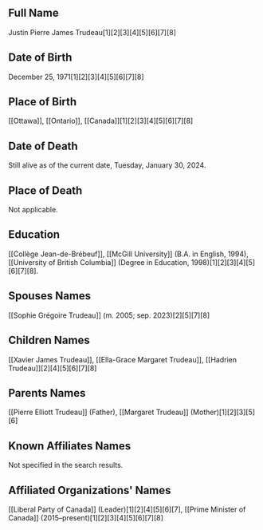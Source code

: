 ## Full Name
Justin Pierre James Trudeau[1][2][3][4][5][6][7][8]

## Date of Birth
December 25, 1971[1][2][3][4][5][6][7][8]

## Place of Birth
[[Ottawa]], [[Ontario]], [[Canada]][1][2][3][4][5][6][7][8]

## Date of Death
Still alive as of the current date, Tuesday, January 30, 2024.

## Place of Death
Not applicable.

## Education
[[Collège Jean-de-Brébeuf]],
[[McGill University]] (B.A. in English, 1994),
[[University of British Columbia]] (Degree in Education, 1998)[1][2][3][4][5][6][7][8].

## Spouses Names
[[Sophie Grégoire Trudeau]] (m. 2005; sep. 2023)[2][5][7][8]

## Children Names
[[Xavier James Trudeau]],
[[Ella-Grace Margaret Trudeau]],
[[Hadrien Trudeau]][2][4][5][6][7][8]

## Parents Names
[[Pierre Elliott Trudeau]] (Father),
[[Margaret Trudeau]] (Mother)[1][2][3][5][6]

## Known Affiliates Names
Not specified in the search results.

## Affiliated Organizations' Names
[[Liberal Party of Canada]] (Leader)[1][2][4][5][6][7],
[[Prime Minister of Canada]] (2015–present)[1][2][3][4][5][6][7][8]


